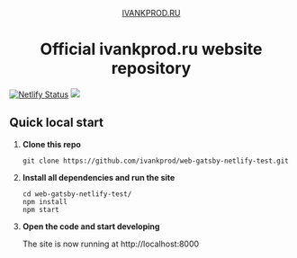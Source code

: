 <p align="center">
  <a href="https://ivankprod.ru/?utm_source=github">IVANKPROD.RU</a>
</p>
<h1 align="center">
  Official ivankprod.ru website repository
</h1>

[![Netlify Status](https://api.netlify.com/api/v1/badges/4fd59566-f2e3-4ed0-8ad3-4726b08e2e45/deploy-status)](https://app.netlify.com/sites/ivankprod-gatsby/deploys)
[![](https://tokei.rs/b1/github/ivankprod/web-gatsby-netlify-test?category=code)](https://github.com/ivankprod/web-gatsby-netlify-test)

## Quick local start

1.  **Clone this repo**
	```shell
	git clone https://github.com/ivankprod/web-gatsby-netlify-test.git
	```

2.  **Install all dependencies and run the site**
	```shell
	cd web-gatsby-netlify-test/
	npm install
	npm start
	```

3.  **Open the code and start developing**

	The site is now running at http://localhost:8000
